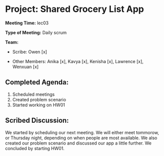 # Project: Shared Grocery List App

**Meeting Time:** lec03

**Type of Meeting:** Daily scrum

**Team:**

- Scribe:
Owen [x]

- Other Members:
Anika [x],
Kavya [x],
Kenisha [x],
Lawrence [x],
Wenxuan [x]

## Completed Agenda:
1. Scheduled meetings
2. Created problem scenario
3. Started working on HW01

## Scribed Discussion:
We started by scheduling our next meeting. We will either meet tommorow, or Thursday night, depending on when people are most available. We also created our problem scenario and discussed our app a little further. We concluded by starting HW01.
